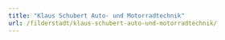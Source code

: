 ```yaml
---
title: "Klaus Schubert Auto- und Motorradtechnik"
url: /filderstadt/klaus-schubert-auto-und-motorradtechnik/
---
```

